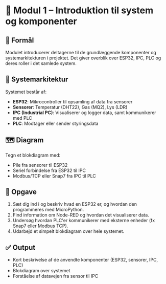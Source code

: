 # 📄 Modul 1 – Introduktion til system og komponenter

## 🎯 Formål

Modulet introducerer deltagerne til de grundlæggende komponenter og systemarkitekturen i projektet. Det giver overblik over ESP32, IPC, PLC og deres roller i det samlede system.

## 🧩 Systemarkitektur

Systemet består af:
- **ESP32**: Mikrocontroller til opsamling af data fra sensorer
- **Sensorer**: Temperatur (DHT22), Gas (MQ2), Lys (LDR)
- **IPC (Industrial PC)**: Visualiserer og logger data, samt kommunikerer med PLC
- **PLC**: Modtager eller sender styringsdata

## 🗺 Diagram

Tegn et blokdiagram med:
- Pile fra sensorer til ESP32
- Seriel forbindelse fra ESP32 til IPC
- Modbus/TCP eller Snap7 fra IPC til PLC

## 📝 Opgave

1. Sæt dig ind i og beskriv hvad en ESP32 er, og hvordan den programmeres med MicroPython.
2. Find information om Node-RED og hvordan det visualiserer data.
3. Undersøg hvordan PLC'er kommunikerer med eksterne enheder (fx Snap7 eller Modbus TCP).
4. Udarbejd et simpelt blokdiagram over hele systemet.

## ✅ Output

- Kort beskrivelse af de anvendte komponenter (ESP32, sensorer, IPC, PLC)
- Blokdiagram over systemet
- Forståelse af datavejen fra sensor til IPC